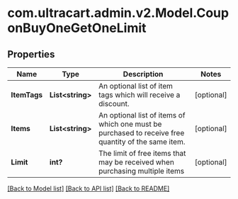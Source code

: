 # com.ultracart.admin.v2.Model.CouponBuyOneGetOneLimit
## Properties

Name | Type | Description | Notes
------------ | ------------- | ------------- | -------------
**ItemTags** | **List&lt;string&gt;** | An optional list of item tags which will receive a discount. | [optional] 
**Items** | **List&lt;string&gt;** | An optional list of items of which one must be purchased to receive free quantity of the same item. | [optional] 
**Limit** | **int?** | The limit of free items that may be received when purchasing multiple items | [optional] 


[[Back to Model list]](../README.md#documentation-for-models) [[Back to API list]](../README.md#documentation-for-api-endpoints) [[Back to README]](../README.md)

